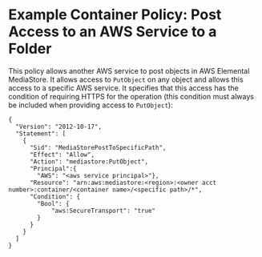 # Example Container Policy: Post Access to an AWS Service to a Folder<a name="policies-examples-post-access-folder"></a>

This policy allows another AWS service to post objects in AWS Elemental MediaStore\. It allows access to `PutObject` on any object and allows this access to a specific AWS service\. It specifies that this access has the condition of requiring HTTPS for the operation \(this condition must always be included when providing access to `PutObject`\):

```
{
  "Version": "2012-10-17",
  "Statement": [
    {
      "Sid": "MediaStorePostToSpecificPath",
      "Effect": "Allow",
      "Action": "mediastore:PutObject",
      "Principal":{
        "AWS": "<aws service principal>"},
      "Resource": "arn:aws:mediastore:<region>:<owner acct number>:container/<container name>/<specific path>/*",
      "Condition": {
        "Bool": {
            "aws:SecureTransport": "true"
        }
      }
    }
  ]
}
```